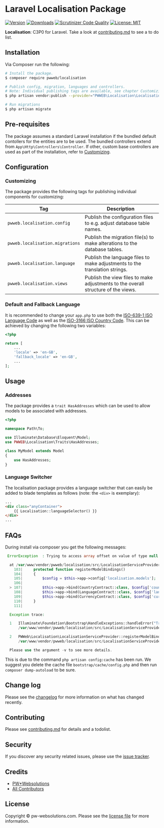 # Laravel Localisation Package

[![Version](https://poser.pugx.org/pwweb/localisation/v/stable.svg)](https://github.com/pwweb/localisation/releases)
[![Downloads](https://poser.pugx.org/pwweb/localisation/d/total.svg)](https://github.com/pwweb/localisation)
[![Scrutinizer Code Quality](https://scrutinizer-ci.com/g/pwweb/localisation/badges/quality-score.png?b=master)](https://scrutinizer-ci.com/g/pwweb/localisation/?branch=master)
[![License: MIT](https://img.shields.io/badge/License-MIT-yellow.svg)](https://opensource.org/licenses/MIT)
<!-- [![Latest Version on Packagist][ico-version]][link-packagist]
[![Total Downloads][ico-downloads]][link-downloads]
[![Build Status][ico-travis]][link-travis] -->

**Localisation**: C3P0 for Laravel. Take a look at [contributing.md](contributing.md) to see a to do list.

## Installation

Via Composer run the following:

``` bash
# Install the package.
$ composer require pwweb/localisation

# Publish config, migration, languages and controllers.
# Note: Individual publishing tags are available, see chapter Customizing.
$ php artisan vendor:publish --provider="PWWEB\Localisation\LocalisationServiceProvider"

# Run migrations
$ php artisan migrate
```
## Pre-requisites
The package assumes a standard Laravel installation if the bundled default contollers for the entities are to be used. The bundled controllers extend from  `App\Http\Controllers\Controller`. If other, custom base controllers are used as part of the installation, refer to [Customizing](Customizing).

## Configuration

### Customizing
The package provides the following tags for publishing individual components for customizing:

|Tag|Description|
|---|---|
|```pwweb.localisation.config```|Publish the configuration files to e.g. adjust database table names.|
|```pwweb.localisation.migrations```|Publish the migration file(s) to make alterations to the database tables.|
|```pwweb.localisation.language```|Publish the language files to make adjustments to the translation strings.|
|```pwweb.localisation.views```|Publish the view files to make adjustments to the overall structure of the views.|

### Default and Fallback Language
It is recommended to change your `app.php` to use both the [ISO-639-1 ISO Language Code][link-iso-639] as well as the [ISO-3166 ISO Country Code][link-iso-3166]. This can be achieved by changing the following two variables:

```php
<?php

return [
    ...
    'locale' => 'en-GB',
    'fallback_locale' => 'en-GB',
    ...
];
```

## Usage

### Addresses
The package provides a ```trait HasAddresses``` which can be used to allow models to be associated with addresses.

```php
<?php

namespace Path\To;

use Illuminate\Database\Eloquent\Model;
use PWWEB\Localisation\Traits\HasAddresses;

class MyModel extends Model
{
    use HasAddresses;
}

```
### Language Switcher
The localisation package provides a language switcher that can easily be added to blade templates as follows (note: the ```<div>``` is exemplary):
```html
...
<div class="anyContainer">
    {{ Localisation::languageSelector() }}
</div>
...
```

## FAQs

During install via composer you get the following messages:
```php
 ErrorException  : Trying to access array offset on value of type null

  at /var/www/vendor/pwweb/localisation/src/LocalisationServiceProvider.php:107
    103|     protected function registerModelBindings()
    104|     {
    105|         $config = $this->app->config['localisation.models'];
    106|
  > 107|         $this->app->bind(CountryContract::class, $config['country']);
    108|         $this->app->bind(LanguageContract::class, $config['language']);
    109|         $this->app->bind(CurrencyContract::class, $config['currency']);
    110|     }
    111|

  Exception trace:

  1   Illuminate\Foundation\Bootstrap\HandleExceptions::handleError("Trying to access array offset on value of type null", "/var/www/vendor/pwweb/localisation/src/LocalisationServiceProvider.php", [])
      /var/www/vendor/pwweb/localisation/src/LocalisationServiceProvider.php:107

  2   PWWeb\Localisation\LocalisationServiceProvider::registerModelBindings()
      /var/www/vendor/pwweb/localisation/src/LocalisationServiceProvider.php:81

  Please use the argument -v to see more details.
```
This is due to the command `php artisan config:cache` has been run. We suggest you delete the cache file `bootstrap/cache/config.php` and then run `composer dump-autoload` to be sure.

## Change log

Please see the [changelog](changelog.md) for more information on what has changed recently.

## Contributing

Please see [contributing.md](contributing.md) for details and a todolist.

## Security

If you discover any security related issues, please use the [issue tracker][link-issues].

## Credits

- [PW*Websolutions][link-author]
- [All Contributors][link-contributors]

## License

Copyright &copy; pw-websolutions.com. Please see the [license file][link-licencse] for more information.

<!-- [ico-version]: https://img.shields.io/packagist/v/pwweb/artomator.svg?style=flat-square
[ico-downloads]: https://img.shields.io/packagist/dt/pwweb/artomator.svg?style=flat-square
[ico-travis]: https://img.shields.io/travis/pwweb/artomator/master.svg?style=flat-square -->

<!-- [link-packagist]: https://packagist.org/packages/pwweb/artomator
[link-downloads]: https://packagist.org/packages/pwweb/artomator
[link-travis]: https://travis-ci.org/pwweb/artomator
[link-styleci]: https://styleci.io/repos/12345678 -->
[link-author]: https://github.com/pwweb
[link-contributors]: ../../contributors
[link-issues]: https://github.com/pwweb/localisation/issues
[link-licencse]: https://opensource.org/licenses/MIT
[link-iso-639]: https://en.wikipedia.org/wiki/List_of_ISO_639-1_codes
[link-iso-3166]: https://en.wikipedia.org/wiki/ISO_3166-1_alpha-2
